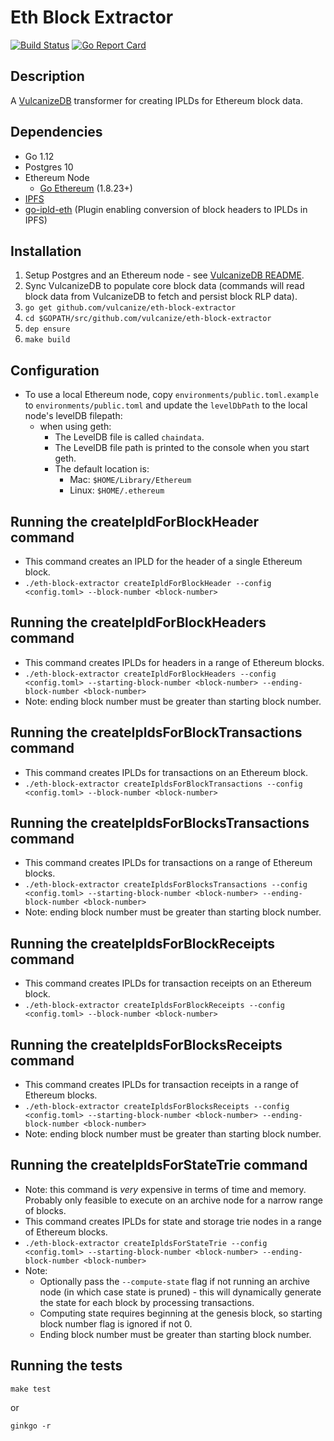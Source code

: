 # Eth Block Extractor

[![Build Status](https://travis-ci.org/vulcanize/eth-block-extractor.svg?branch=master)](https://travis-ci.org/vulcanize/eth-block-extractor)
[![Go Report Card](https://goreportcard.com/badge/github.com/vulcanize/eth-block-extractor)](https://goreportcard.com/report/github.com/vulcanize/eth-block-extractor)

## Description
A [VulcanizeDB](https://github.com/vulcanize/VulcanizeDB) transformer for creating IPLDs for Ethereum block data.

## Dependencies
 - Go 1.12
 - Postgres 10
 - Ethereum Node
   - [Go Ethereum](https://ethereum.github.io/go-ethereum/downloads/) (1.8.23+)
 - [IPFS](https://github.com/ipfs/go-ipfs#build-from-source)
 - [go-ipld-eth](https://github.com/ipfs/go-ipld-eth) (Plugin enabling conversion of block headers to IPLDs in IPFS)

## Installation
1. Setup Postgres and an Ethereum node - see [VulcanizeDB README](https://github.com/vulcanize/VulcanizeDB/blob/staging/README.md).
1. Sync VulcanizeDB to populate core block data (commands will read block data from VulcanizeDB to fetch and persist block RLP data).
1. `go get github.com/vulcanize/eth-block-extractor`
1. `cd $GOPATH/src/github.com/vulcanize/eth-block-extractor`
1. `dep ensure`
1. `make build`

## Configuration
- To use a local Ethereum node, copy `environments/public.toml.example` to
  `environments/public.toml` and update the `levelDbPath` to the local node's levelDB filepath:
  - when using geth:
    - The LevelDB file is called `chaindata`.
    - The LevelDB file path is printed to the console when you start geth.
    - The default location is:
      - Mac: `$HOME/Library/Ethereum`
      - Linux: `$HOME/.ethereum`

## Running the createIpldForBlockHeader command
- This command creates an IPLD for the header of a single Ethereum block.
- `./eth-block-extractor createIpldForBlockHeader --config <config.toml> --block-number <block-number>`

## Running the createIpldForBlockHeaders command
- This command creates IPLDs for headers in a range of Ethereum blocks.
- `./eth-block-extractor createIpldForBlockHeaders --config <config.toml> --starting-block-number <block-number> --ending-block-number <block-number>`
- Note: ending block number must be greater than starting block number.

## Running the createIpldsForBlockTransactions command
- This command creates IPLDs for transactions on an Ethereum block.
- `./eth-block-extractor createIpldsForBlockTransactions --config <config.toml> --block-number <block-number>`

## Running the createIpldsForBlocksTransactions command
- This command creates IPLDs for transactions on a range of Ethereum blocks.
- `./eth-block-extractor createIpldsForBlocksTransactions --config <config.toml> --starting-block-number <block-number> --ending-block-number <block-number>`
- Note: ending block number must be greater than starting block number.

## Running the createIpldsForBlockReceipts command
- This command creates IPLDs for transaction receipts on an Ethereum block.
- `./eth-block-extractor createIpldsForBlockReceipts --config <config.toml> --block-number <block-number>`

## Running the createIpldsForBlocksReceipts command
- This command creates IPLDs for transaction receipts in a range of Ethereum blocks.
- `./eth-block-extractor createIpldsForBlocksReceipts --config <config.toml> --starting-block-number <block-number> --ending-block-number <block-number>`
- Note: ending block number must be greater than starting block number.

## Running the createIpldsForStateTrie command
- Note: this command is _very_ expensive in terms of time and memory. Probably only feasible to execute on an archive node for a narrow range of blocks.
- This command creates IPLDs for state and storage trie nodes in a range of Ethereum blocks.
- `./eth-block-extractor createIpldsForStateTrie --config <config.toml> --starting-block-number <block-number> --ending-block-number <block-number>`
- Note:
  - Optionally pass the `--compute-state` flag if not running an archive node (in which case state is pruned) - this will dynamically generate the state for each block by processing transactions.
  - Computing state requires beginning at the genesis block, so starting block number flag is ignored if not 0.
  - Ending block number must be greater than starting block number.

## Running the tests
```
make test
```
or
```
ginkgo -r
```

